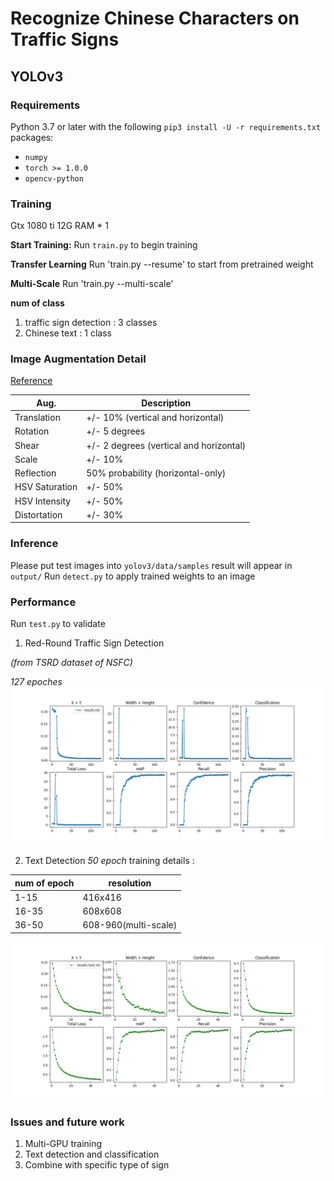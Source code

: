 
# Recognize Chinese Characters on Traffic Signs

## YOLOv3
### Requirements

Python 3.7 or later with the following `pip3 install -U -r requirements.txt` packages:

- `numpy`
- `torch >= 1.0.0`
- `opencv-python`

### Training

Gtx 1080 ti 12G RAM * 1  

**Start Training:** Run `train.py` to begin training 

**Transfer Learning** Run 'train.py --resume' to start from pretrained weight

**Multi-Scale** Run 'train.py --multi-scale'

**num of class** 
1. traffic sign detection : 3 classes 
2. Chinese text : 1 class

### Image Augmentation Detail
[Reference](https://medium.com/uruvideo/dataset-augmentation-with-random-homographies-a8f4b44830d4)

Aug.| Description
---|---
Translation | +/- 10% (vertical and horizontal)
Rotation | +/- 5 degrees
Shear | +/- 2 degrees (vertical and horizontal)
Scale | +/- 10%
Reflection | 50% probability (horizontal-only)
HSV Saturation | +/- 50%
HSV Intensity | +/- 50%
Distortation | +/- 30%

### Inference

Please put test images into 
`yolov3/data/samples`
result will appear in `output/`
Run `detect.py` to apply trained weights to an image

### Performance

Run `test.py` to validate 

1. Red-Round Traffic Sign Detection

*(from TSRD dataset of NSFC)*

*127 epoches*
![](test_result.jpg?raw=true)

2. Text Detection
*50 epoch*
training details : 

num of epoch | resolution 
---|---
1-15 | 416x416
16-35 | 608x608
36-50 | 608-960(multi-scale)

![](result.jpg?raw=true)

### Issues and future work
1. Multi-GPU training
2. Text detection and classification
3. Combine with specific type of sign


